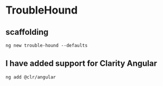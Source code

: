 # TroubleHound

## scaffolding

```text
ng new trouble-hound --defaults
```

## I have added support for Clarity Angular

```text
ng add @clr/angular
```
